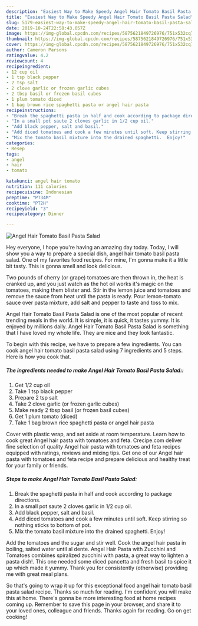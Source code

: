 ```yaml
---
description: "Easiest Way to Make Speedy Angel Hair Tomato Basil Pasta Salad"
title: "Easiest Way to Make Speedy Angel Hair Tomato Basil Pasta Salad"
slug: 5179-easiest-way-to-make-speedy-angel-hair-tomato-basil-pasta-salad
date: 2019-10-24T22:58:43.057Z
image: https://img-global.cpcdn.com/recipes/5875621849726976/751x532cq70/angel-hair-tomato-basil-pasta-salad-recipe-main-photo.jpg
thumbnail: https://img-global.cpcdn.com/recipes/5875621849726976/751x532cq70/angel-hair-tomato-basil-pasta-salad-recipe-main-photo.jpg
cover: https://img-global.cpcdn.com/recipes/5875621849726976/751x532cq70/angel-hair-tomato-basil-pasta-salad-recipe-main-photo.jpg
author: Cameron Parsons
ratingvalue: 4.2
reviewcount: 4
recipeingredient:
- 12 cup oil
- 1 tsp black pepper
- 2 tsp salt
- 2 clove garlic or frozen garlic cubes
- 2 tbsp basil or frozen basil cubes
- 1 plum tomato diced
- 1 bag brown rice spaghetti pasta or angel hair pasta
recipeinstructions:
- "Break the spaghetti pasta in half and cook according to package directions."
- "In a small pot saute 2 cloves garlic in 1/2 cup oil."
- "Add black pepper, salt and basil."
- "Add diced tomatoes and cook a few minutes until soft. Keep stirring so nothing sticks to bottom of pot."
- "Mix the tomato basil mixture into the drained spaghetti.  Enjoy!"
categories:
- Resep
tags:
- angel
- hair
- tomato

katakunci: angel hair tomato
nutrition: 111 calories
recipecuisine: Indonesian
preptime: "PT34M"
cooktime: "PT2H"
recipeyield: "3"
recipecategory: Dinner

---
```



![Angel Hair Tomato Basil Pasta Salad](https://img-global.cpcdn.com/recipes/5875621849726976/751x532cq70/angel-hair-tomato-basil-pasta-salad-recipe-main-photo.jpg)

Hey everyone, I hope you're having an amazing day today. Today, I will show you a way to prepare a special dish, angel hair tomato basil pasta salad. One of my favorites food recipes. For mine, I'm gonna make it a little bit tasty. This is gonna smell and look delicious.

Two pounds of cherry (or grape) tomatoes are then thrown in, the heat is cranked up, and you just watch as the hot oil works it&#39;s magic on the tomatoes, making them blister and. Stir in the lemon juice and tomatoes and remove the sauce from heat until the pasta is ready. Pour lemon-tomato sauce over pasta mixture, add salt and pepper to taste and toss to mix.

Angel Hair Tomato Basil Pasta Salad is one of the most popular of recent trending meals in the world. It is simple, it is quick, it tastes yummy. It is enjoyed by millions daily. Angel Hair Tomato Basil Pasta Salad is something that I have loved my whole life. They are nice and they look fantastic.


To begin with this recipe, we have to prepare a few ingredients. You can cook angel hair tomato basil pasta salad using 7 ingredients and 5 steps. Here is how you cook that.

##### The ingredients needed to make Angel Hair Tomato Basil Pasta Salad::

1. Get 1/2 cup oil
1. Take 1 tsp black pepper
1. Prepare 2 tsp salt
1. Take 2 clove garlic (or frozen garlic cubes)
1. Make ready 2 tbsp basil (or frozen basil cubes)
1. Get 1 plum tomato (diced)
1. Take 1 bag brown rice spaghetti pasta or angel hair pasta


Cover with plastic wrap, and set aside at room temperature. Learn how to cook great Angel hair pasta with tomatoes and feta. Crecipe.com deliver fine selection of quality Angel hair pasta with tomatoes and feta recipes equipped with ratings, reviews and mixing tips. Get one of our Angel hair pasta with tomatoes and feta recipe and prepare delicious and healthy treat for your family or friends. 

##### Steps to make Angel Hair Tomato Basil Pasta Salad:

1. Break the spaghetti pasta in half and cook according to package directions.
1. In a small pot saute 2 cloves garlic in 1/2 cup oil.
1. Add black pepper, salt and basil.
1. Add diced tomatoes and cook a few minutes until soft. Keep stirring so nothing sticks to bottom of pot.
1. Mix the tomato basil mixture into the drained spaghetti.  Enjoy!


Add the tomatoes and the sugar and stir well. Cook the angel hair pasta in boiling, salted water until al dente. Angel Hair Pasta with Zucchini and Tomatoes combines spiralized zucchini with pasta, a great way to lighten a pasta dish!. This one needed some diced pancetta and fresh basil to spice it up which made it yummy. Thank you for consistently (otherwise) providing me with great meal plans. 

So that's going to wrap it up for this exceptional food angel hair tomato basil pasta salad recipe. Thanks so much for reading. I'm confident you will make this at home. There's gonna be more interesting food at home recipes coming up. Remember to save this page in your browser, and share it to your loved ones, colleague and friends. Thanks again for reading. Go on get cooking!
